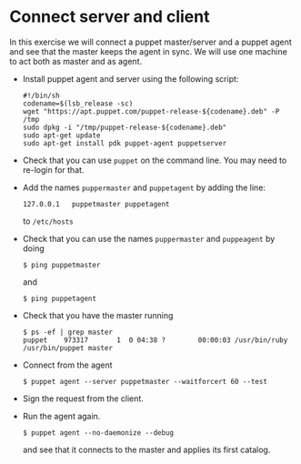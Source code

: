 Connect server and client
=========================

In this exercise we will connect a puppet master/server and a puppet agent
and see that the master keeps the agent in sync.
We will use one machine to act both as master and as agent.

* Install puppet agent and server using the following script: 
	```shell
	#!/bin/sh
	codename=$(lsb_release -sc)
	wget "https://apt.puppet.com/puppet-release-${codename}.deb" -P /tmp
	sudo dpkg -i "/tmp/puppet-release-${codename}.deb"
	sudo apt-get update 
	sudo apt-get install pdk puppet-agent puppetserver
	```

* Check that you can use `puppet` on the command line. You may need to re-login for that.

* Add the names `puppermaster` and `puppetagent` by adding the line:
	```text
	127.0.0.1	puppetmaster puppetagent
	```
	to `/etc/hosts`

* Check that you can use the names `puppermaster` and `puppeagent` by doing
	```shell
	$ ping puppetmaster
	```
	and
	```shell
	$ ping puppetagent
	```

* Check that you have the master running
	```shell
	$ ps -ef | grep master
	puppet    973317       1  0 04:38 ?        00:00:03 /usr/bin/ruby /usr/bin/puppet master
	```

* Connect from the agent
	```shell
	$ puppet agent --server puppetmaster --waitforcert 60 --test
	```

* Sign the request from the client.

* Run the agent again.
	```shell
	$ puppet agent --no-daemonize --debug
	```
	and see that it connects to the master and applies its first catalog.
